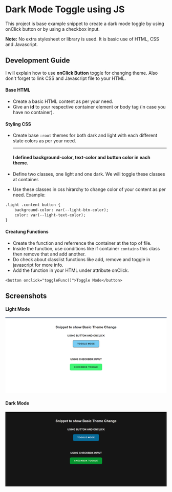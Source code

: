 # Dark Mode Toggle using JS

This project is base example snippet to create a dark mode toggle by using onClick button or by using a checkbox input.

**Note:** No extra stylesheet or library is used. It is basic use of HTML, CSS and Javascript.

## Development Guide

I will explain how to use **onClick Button** toggle for changing theme. Also don't forget to link CSS and Javascript file to your HTML.

#### Base HTML
- Create a basic HTML content as per your need.
- Give an **id** to your respective container element or body tag (in case you have no container).

#### Styling CSS
- Create base `:root` themes for both dark and light with each different state colors as per your need.

  ---
  #### I defined background-color, text-color and button color in each theme.

- Define two classes, one light and one dark. We will toggle these classes at container.
- Use these classes in css hirarchy to change color of your content as per need.
Example:
```
.light .content button {
    background-color: var(--light-btn-color);
    color: var(--light-text-color);
}
``` 

#### Creatung Functions
- Create the function and referrence the container at the top of file.
- Inside the function, use conditions like if container `contains` this class then remove that and add another.
- Do check about classlist functions like add, remove and toggle in javascript for more info.
- Add the function in your HTML under attribute onClick.
```
<button onclick="toggleFunc()">Toggle Mode</button>
```

## Screenshots

#### Light Mode
![Light](lightMode.png)

#### Dark Mode
![Dark](darkMode.png)
